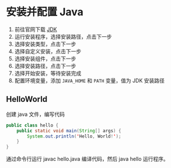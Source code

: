 # 安装并配置 Java

1. 前往官网下载 [JDK](https://www.oracle.com/cn/java/technologies/downloads/)
2. 运行安装程序，选择安装路径，点击下一步
3. 选择安装类型，点击下一步
4. 选择自定义安装，点击下一步
5. 选择安装组件，点击下一步
6. 选择安装路径，点击下一步
7. 选择开始安装，等待安装完成
8. 配置环境变量，添加 `JAVA_HOME` 和 `PATH` 变量，值为 JDK 安装路径

## HelloWorld

创建 java 文件，编写代码

```java
public class hello {
    public static void main(String[] args) {
        System.out.println('Hello, World!');
    }
}
```

通过命令行运行 javac hello.java 编译代码，然后 java hello 运行程序。
